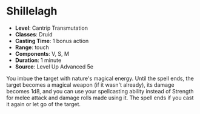 # Shillelagh

- **Level**: Cantrip Transmutation
- **Classes**: Druid
- **Casting Time**: 1 bonus action
- **Range**: touch
- **Components**: V, S, M
- **Duration**: 1 minute
- **Source**: Level Up Advanced 5e

You imbue the target with nature's magical energy. Until the spell ends, the target becomes a magical weapon (if it wasn't already), its damage becomes 1d8, and you can use your spellcasting ability instead of Strength for melee attack and damage rolls made using it. The spell ends if you cast it again or let go of the target.

